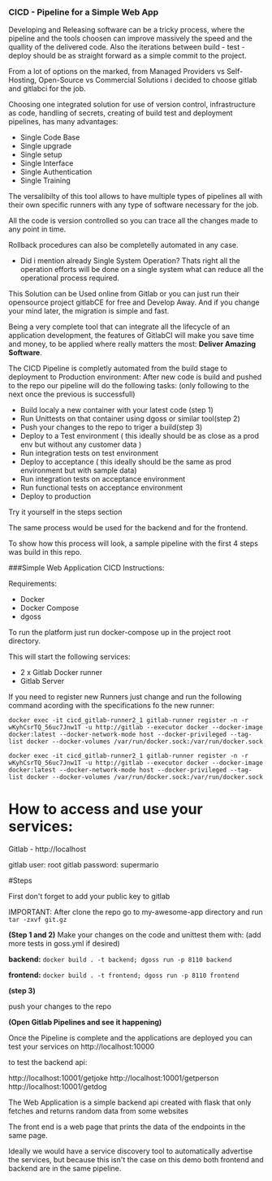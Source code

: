 ### CICD - Pipeline for a Simple Web App


Developing and Releasing software can be a tricky process, where the pipeline and the tools choosen can improve massively the speed and the quallity of the delivered code. Also the iterations between build - test - deploy should be as straight forward as a simple commit to the project.

From a lot of options on the marked, from Managed Providers vs Self-Hosting, Open-Source vs Commercial Solutions i decided to choose gitlab and gitlabci for the job.

Choosing one integrated solution for use of version control, infrastructure as code, handling of secrets, creating of build test and deployment pipelines, has many advantages:

- Single Code Base
- Single upgrade 
- Single setup
- Single Interface
- Single Authentication
- Single Training

The versalibilty of this tool allows to have multiple types of pipelines all with their own specific runners with any type of software necessary for the job.

All the code is version controlled so you can trace all the changes made to any point in time. 

Rollback procedures can also be completelly automated in any case.

- Did i mention already Single System Operation? Thats right all the operation efforts will be done on a single system what can reduce all the operational process required.

This Solution can be Used online from Gitlab or you can just run their opensource project gitlabCE for free and Develop Away. And if you change your mind later, the migration is simple and fast.

Being a very complete tool that can integrate all the lifecycle of an application development, the features of GitlabCI will make you save time and money, to be applied where really matters the most: **Deliver Amazing Software**.


The CICD Pipeline is completly automated from the build stage to deployment to Production environment:
After new code is build and pushed to the repo our pipeline will do the following tasks:
(only following to the next once the previous is successfull)

- Build localy a new container with your latest code (step 1)
- Run Unittests on that container using dgoss or similar tool(step 2)
- Push your changes to the repo to triger a build(step 3)
- Deploy to a Test environment ( this ideally should be as close as a prod env but without any customer data ) 
- Run integration tests on test environment
- Deploy to acceptance ( this ideally should be the same as prod environment but with sample data) 
- Run integration tests on acceptance environment
- Run functional tests on acceptance environment
- Deploy to production

Try it yourself in the steps section

The same process would be used for the backend and for the frontend.

To show how this process will look, a sample pipeline with the first 4 steps was build in this repo.

###Simple Web Application CICD Instructions:

Requirements:
- Docker
- Docker Compose
- dgoss

To run the platform just run docker-compose up in the project root directory.

This will start the following services:

- 2 x Gitlab Docker runner
- Gitlab Server

If you need to register new Runners just change and run the following command acording with the specifications fo the new runner:

`docker exec -it cicd_gitlab-runner2_1 gitlab-runner register -n -r  wKyhCsrTQ_56uc7Jnw1T -u http://gitlab --executor docker --docker-image docker:latest --docker-network-mode host --docker-privileged --tag-list docker --docker-volumes /var/run/docker.sock:/var/run/docker.sock`

`docker exec -it cicd_gitlab-runner2_1 gitlab-runner register -n -r  wKyhCsrTQ_56uc7Jnw1T -u http://gitlab --executor docker --docker-image docker:latest --docker-network-mode host --docker-privileged --tag-list docker --docker-volumes /var/run/docker.sock:/var/run/docker.sock`

# How to access and use your services:
Gitlab - http://localhost

gitlab user: root
gitlab password: supermario

#Steps

First don't forget to add your public key to gitlab

IMPORTANT: After clone the repo go to my-awesome-app directory and run `tar -zxvf git.gz`

**(Step 1 and 2)** 
Make your changes on the code and unittest them with:
(add more tests in goss.yml if desired)

**backend:** `docker build . -t backend; dgoss run -p 8110 backend`

**frontend:** `docker build . -t frontend; dgoss run -p 8110 frontend`

**(step 3)**

push your changes to the repo

**(Open Gitlab Pipelines and see it happening)**
 
Once the Pipeline is complete and the applications are deployed you can test your services on http://localhost:10000

to test the backend api:

http://localhost:10001/getjoke
http://localhost:10001/getperson
http://localhost:10001/getdog

The Web Application is a simple backend api created with flask that only fetches and returns random data from some websites 

The front end is a web page that prints the data of the endpoints in the same page.

Ideally we would have a service discovery tool to automatically advertise the services, but because this isn't the case on this demo both frontend and backend are in the same pipeline. 

